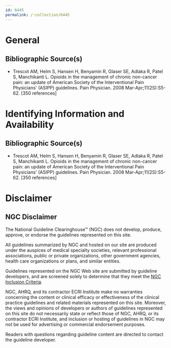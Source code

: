 ```yaml
---
id: 6445
permalink: /:collection/6445
---
```


# General

## Bibliographic Source(s)

- Trescot AM, Helm S, Hansen H, Benyamin R, Glaser SE, Adlaka R, Patel S, Manchikanti L. Opioids in the management of chronic non-cancer pain: an update of American Society of the Interventional Pain Physicians' (ASIPP) guidelines. Pain Physician. 2008 Mar-Apr;11(2S):S5-62. [350 references]

# Identifying Information and Availability

## Bibliographic Source(s)

- Trescot AM, Helm S, Hansen H, Benyamin R, Glaser SE, Adlaka R, Patel S, Manchikanti L. Opioids in the management of chronic non-cancer pain: an update of American Society of the Interventional Pain Physicians' (ASIPP) guidelines. Pain Physician. 2008 Mar-Apr;11(2S):S5-62. [350 references]

# Disclaimer

## NGC Disclaimer

The National Guideline Clearinghouse™ (NGC) does not develop, produce, approve, or endorse the guidelines represented on this site.

All guidelines summarized by NGC and hosted on our site are produced under the auspices of medical specialty societies, relevant professional associations, public or private organizations, other government agencies, health care organizations or plans, and similar entities.

Guidelines represented on the NGC Web site are submitted by guideline developers, and are screened solely to determine that they meet the [NGC Inclusion Criteria](/help-and-about/summaries/inclusion-criteria).

NGC, AHRQ, and its contractor ECRI Institute make no warranties concerning the content or clinical efficacy or effectiveness of the clinical practice guidelines and related materials represented on this site. Moreover, the views and opinions of developers or authors of guidelines represented on this site do not necessarily state or reflect those of NGC, AHRQ, or its contractor ECRI Institute, and inclusion or hosting of guidelines in NGC may not be used for advertising or commercial endorsement purposes.

Readers with questions regarding guideline content are directed to contact the guideline developer.

